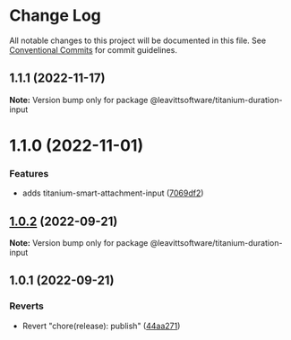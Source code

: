 # Change Log

All notable changes to this project will be documented in this file.
See [Conventional Commits](https://conventionalcommits.org) for commit guidelines.

## 1.1.1 (2022-11-17)

**Note:** Version bump only for package @leavittsoftware/titanium-duration-input

# 1.1.0 (2022-11-01)

### Features

- adds titanium-smart-attachment-input ([7069df2](https://github.com/LeavittSoftware/titanium-elements/commit/7069df2eabf89e6285b5b6cd1c4d4b6eef8cbb3b))

## [1.0.2](https://github.com/LeavittSoftware/titanium-elements/compare/@leavittsoftware/titanium-duration-input@1.0.1...@leavittsoftware/titanium-duration-input@1.0.2) (2022-09-21)

**Note:** Version bump only for package @leavittsoftware/titanium-duration-input

## 1.0.1 (2022-09-21)

### Reverts

- Revert "chore(release): publish" ([44aa271](https://github.com/LeavittSoftware/titanium-elements/commit/44aa2713998d880469ac28acf8652adeb6bce20b))
